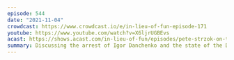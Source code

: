 ```yaml
---
episode: 544
date: "2021-11-04"
crowdcast: https://www.crowdcast.io/e/in-lieu-of-fun-episode-171
youtube: https://www.youtube.com/watch?v=X6ljrUGBEvs
acast: https://shows.acast.com/in-lieu-of-fun/episodes/pete-strzok-on-the-danchenko-arrest
summary: Discussing the arrest of Igor Danchenko and the state of the Durham investigation
---
```

